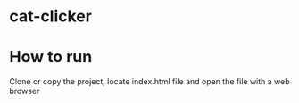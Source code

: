 cat-clicker
===========
# How to run
Clone or copy the project, locate index.html file and open the file with a web browser 

